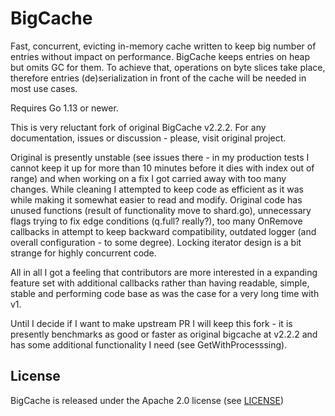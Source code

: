 # BigCache

Fast, concurrent, evicting in-memory cache written to keep big number of entries without impact on performance.
BigCache keeps entries on heap but omits GC for them. To achieve that, operations on byte slices take place,
therefore entries (de)serialization in front of the cache will be needed in most use cases.

Requires Go 1.13 or newer.

This is very reluctant fork of original BigCache v2.2.2. For any documentation, issues or discussion - please, visit original project.

Original is presently unstable (see issues there - in my production tests I cannot keep it up for more than 10 minutes before it dies with index out of range) and when working on a fix I got carried away with too many changes.
While cleaning I attempted to keep code as efficient as it was while making it somewhat easier to read and modify. 
Original code has unused functions (result of functionality move to shard.go), unnecessary flags trying to fix edge conditions (q.full? really?), too many OnRemove callbacks in attempt to keep backward compatibility, outdated logger (and overall configuration - to some degree).
Locking iterator design is a bit strange for highly concurrent code. 

All in all I got a feeling that contributors are more interested in a expanding feature set with additional callbacks rather than having readable, simple, stable and performing code base as was the case for a very long time with v1.

Until I decide if I want to make upstream PR I will keep this fork - it is presently benchmarks as good or faster as original bigcache at v2.2.2 and has some additional functionality I need (see GetWithProcesssing).

## License

BigCache is released under the Apache 2.0 license (see [LICENSE](LICENSE))
